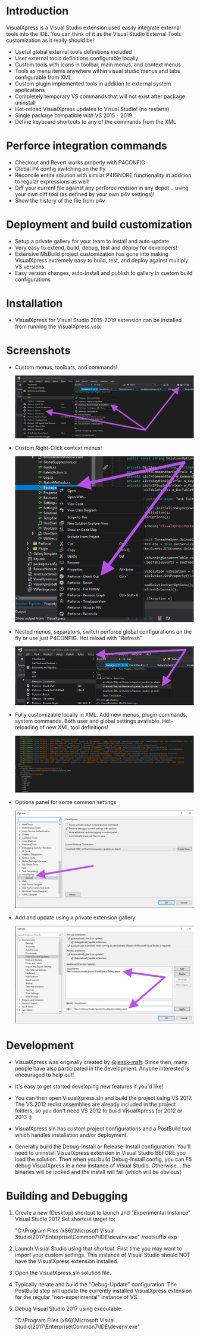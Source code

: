 # Introduction 

VisualXpress is a Visual Studio extension used easily integrate external tools into the IDE. You can think of it as the Visual Studio External Tools customization as it really should be!

* Useful global external tools definitions included
* User external tools definitions configurable locally
* Custom tools with icons in toolbar, main menus, and context menus
* Tools as menu items anywhere within visual studio menus and tabs configurable from XML
* Custom plugin implemented tools in addition to external system applications
* Completely temporary VS commands that will not exist after package uninstall
* Hot-reload VisualXpress updates to Visual Studio! (no restarts)
* Single package compatible with VS 2015 - 2019
* Define keyboard shortcuts to any of the commands from the XML
		
# Perforce integration commands

* Checkout and Revert works properly with P4CONFIG 
* Global P4 config switching on the fly
* Reconcile entire solution with similar P4IGNORE functionality in addition to regular expressions as well!
* Diff your current file against any perforce revision in any depot… using your own diff tool (as defined by your own p4v settings)!
* Show the history of the file from p4v

# Deployment and build customization

* Setup a private gallery for your team to install and auto-update.
* Very easy to extend, build, debug, test and deploy for developers! 
* Extensive MsBuild project customization has gone into making VisualXpress extremely easy to build, test, and deploy against multiply VS versions. 
* Easy version changes, auto-install and publish to gallery in custom build configurations

# Installation

* VisualXpress for Visual Studio 2015-2019 extension can be installed from running the VisualXpress.vsix

# Screenshots

* Custom menus, toolbars, and commands!

  ![toolbars_menus](res/toolbars_menus.png)

	
* Custom Right-Click context menus!

  ![context_menus](res/context_menus.png)
	
* Nested menus, separators, switch perforce global configurations on the fly or use just P4CONFIG. Hot reload with "Refresh"

  ![perforce_connection](res/perforce_connection.png)
	
* Fully customizable locally in XML. Add new menus, plugin commands, system commands. Both user and global settings available. Hot-reloading of new XML tool definitions!

  ![settings_xml](res/settings_xml.png)

* Options panel for some common settings

  ![options_panel](res/options_panel.png)

* Add and update using a private extension gallery

  ![extensions_updates](res/extensions_updates.png)

# Development
	
* VisualXpress was originally created by [@jessk-msft](https://github.com/jessk-msft). Since then, many people have also participated in the development. Anyone interested is encouraged to help out!

* It's easy to get started developing new features if you'd like!

* You can then open VisualXpress.sln and build the project using VS 2017. The VS 2012 redist assemblies are already included in the project folders, so you don't need VS 2012 to build VisualXpress for 2012 or 2013 :)
	
* VisualXpress.sln has custom project configurations and a PostBuild tool which handles installation and/or deployment.
	
* Generally build the Debug-Install or Release-Install configuration. You'll need to uninstall VisualXpress extension in Visual Studio BEFORE you load the solution. Then when you build Debug-Install config, you can F5 debug VisualXpress in a new instance of Visual Studio. Otherwise... the binaries will be locked and the install will fail (which will be obvious)

# Building and Debugging

1. Create a new (Desktop) shortcut to launch and "Experimental Instance" Visual Studio 2017
   Set shortcut target to:

   "C:\Program Files (x86)\Microsoft Visual Studio\2017\Enterprise\Common7\IDE\devenv.exe" /rootsuffix exp

1. Launch Visual Studio using that shortcut. First time you may want to import your custom settings. This instance of Visual Studio should NOT have the VisualXpress extension installed.

1. Open the VisualXpress.sln solution file.

1. Typically iterate and build the "Debug-Update" configuration. The PostBuild step will update the currently installed VisualXpress extension for the regular "non-experimental" instance of VS.
   
1. Debug Visual Studio 2017 using executable: 

   "C:\Program Files (x86)\Microsoft Visual Studio\2017\Enterprise\Common7\IDE\devenv.exe"



